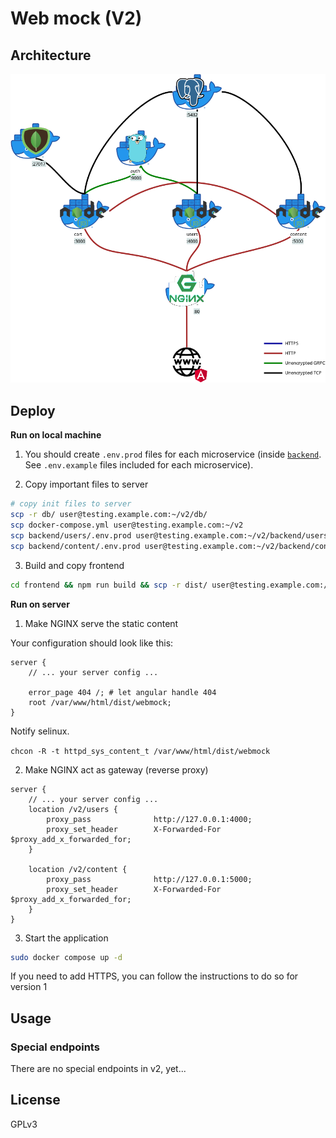 # Web mock (V2)

## Architecture

![Architecture](docs/arch.png)

## Deploy

**Run on local machine**

1. You should create `.env.prod` files for each microservice (inside [`backend`](backend). See `.env.example` files included for each microservice).

2. Copy important files to server

```bash
# copy init files to server
scp -r db/ user@testing.example.com:~/v2/db/
scp docker-compose.yml user@testing.example.com:~/v2
scp backend/users/.env.prod user@testing.example.com:~/v2/backend/users/.env.prod 
scp backend/content/.env.prod user@testing.example.com:~/v2/backend/content/.env.prod 
```

3. Build and copy frontend

```bash
cd frontend && npm run build && scp -r dist/ user@testing.example.com:/var/www/html && cd ..
```

**Run on server**

1. Make NGINX serve the static content

Your configuration should look like this:

```
server {
    // ... your server config ...

    error_page 404 /; # let angular handle 404
    root /var/www/html/dist/webmock;
}
```

Notify selinux.

```chcon -R -t httpd_sys_content_t /var/www/html/dist/webmock```

2. Make NGINX act as gateway (reverse proxy)

```
server {
    // ... your server config ...
    location /v2/users {
        proxy_pass              http://127.0.0.1:4000;
        proxy_set_header        X-Forwarded-For $proxy_add_x_forwarded_for;
    }

    location /v2/content {
        proxy_pass              http://127.0.0.1:5000;
        proxy_set_header        X-Forwarded-For $proxy_add_x_forwarded_for;
    }
}
```

3. Start the application

```bash
sudo docker compose up -d
```

If you need to add HTTPS, you can follow the instructions to do so for version 1

## Usage

### Special endpoints

There are no special endpoints in v2, yet...

## License

GPLv3

